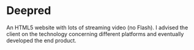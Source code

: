 <!--
  slug: deepred
  type: fortpolio
  categories: JavaScript, HTML/CSS, graphic design
  tags: CSS, HTML, JavaScript, UX, concept
  clients: Deepred
  collaboration: 
  prizes: 
  thumbnail: deepred3.jpg
  image: deepred3.jpg
  images: deepred1.jpg, deepred2.jpg, deepred3.jpg
  inCv: false
  inPortfolio: false
  dateFrom: 2010-06-01
  dateTo: 2010-07-01
-->

# Deepred

<p>An HTML5 website with lots of streaming video (no Flash). I advised the client on the technology concerning different platforms and eventually developed the end product.</p>
